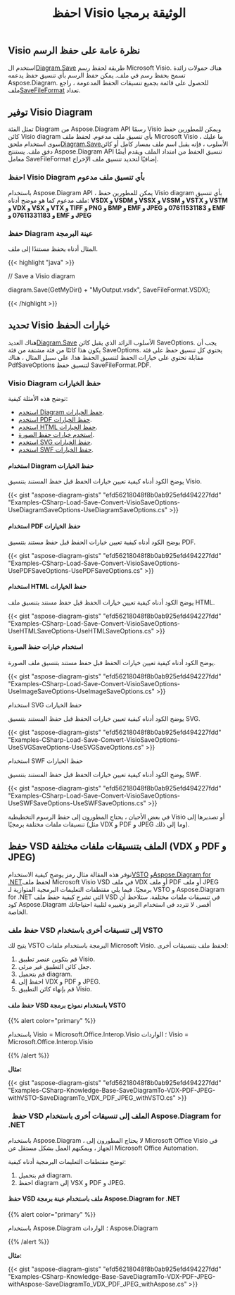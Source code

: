 ﻿---
title: احفظ Visio الوثيقة برمجيا
linktitle: احفظ الوثيقة Visio
type: docs
weight: 30
url: /ar/net/save-visio-document/
description: تصف هذه الصفحة كيفية حفظ Visio مستند إلى ملف ، دفق باستخدام مكتبة Aspose.Diagram.
---
## **Visio نظرة عامة على حفظ الرسم**
 استخدم ال[Diagram.Save]() طريقة لحفظ رسم Microsoft Visio. هناك حمولات زائدة تسمح بحفظ رسم في ملف. يمكن حفظ الرسم بأي تنسيق حفظ يدعمه Aspose.Diagram. للحصول على قائمة بجميع تنسيقات الحفظ المدعومة ، راجع ملف[SaveFileFormat]() تعداد.
## **توفير Visio Diagram**
 تمثل الفئة Diagram من Aspose.Diagram API رسمًا Visio ويمكن للمطورين حفظ كائن Visio diagram بأي تنسيق ملف مدعوم. لحفظ ملف Microsoft Visio ، ما عليك سوى استخدام ملحق[Diagram.Save]()الأسلوب ، فإنه يقبل اسم ملف بمسار كامل أو كائن دفق ملف. يستنتج Aspose.Diagram API تنسيق الحفظ من امتداد الملف ويقدم أيضًا معامل SaveFileFormat إضافيًا لتحديد تنسيق ملف الإخراج.
### **احفظ Visio Diagram بأي تنسيق ملف مدعوم**
باستخدام Aspose.Diagram API ، يمكن للمطورين حفظ Visio diagram بأي تنسيق ملف مدعوم كما هو موضح أدناه:
**VSDX و VSDM و VSSX و VSSM و VSTX و VSTM و VDX و VSX و VTX و TIFF و PNG و BMP و EMF و JPEG و 07611531183 و EMF و 07611331183 و EMF و JPEG**
### **حفظ Diagram عينة البرمجة**
المثال أدناه يحفظ مستندًا إلى ملف.

{{< highlight "java" >}}

 // Save a Visio diagram

diagram.Save(GetMyDir() + "MyOutput.vsdx", SaveFileFormat.VSDX);

{{< /highlight >}}
## **تحديد Visio خيارات الحفظ**
 هناك العديد[Diagram.Save]() الأسلوب الزائد الذي يقبل كائن SaveOptions. يجب أن يكون هذا كائنًا من فئة مشتقة من فئة SaveOptions. يحتوي كل تنسيق حفظ على فئة مقابلة تحتوي على خيارات الحفظ لتنسيق الحفظ هذا. على سبيل المثال ، هناك PdfSaveOptions لتنسيق حفظ SaveFileFormat.PDF.
### **Visio Diagram حفظ الخيارات**
توضح هذه الأمثلة كيفية:

- [استخدم Diagram حفظ الخيارات](https://docs.aspose.com/diagram/net/save-visio-document/).
- [استخدم PDF حفظ الخيارات](https://docs.aspose.com/diagram/net/save-visio-document/).
- [استخدم HTML حفظ الخيارات](https://docs.aspose.com/diagram/net/save-visio-document/).
- [استخدم خيارات حفظ الصورة](https://docs.aspose.com/diagram/net/save-visio-document/).
- [استخدم SVG حفظ الخيارات](https://docs.aspose.com/diagram/net/save-visio-document/).
- [استخدم SWF حفظ الخيارات](https://docs.aspose.com/diagram/net/save-visio-document/).
#### **استخدام Diagram حفظ الخيارات**
يوضح الكود أدناه كيفية تعيين خيارات الحفظ قبل حفظ المستند بتنسيق Visio.

{{< gist "aspose-diagram-gists" "efd56218048f8b0ab925efd494227fdd" "Examples-CSharp-Load-Save-Convert-VisioSaveOptions-UseDiagramSaveOptions-UseDiagramSaveOptions.cs" >}}



#### **استخدام PDF حفظ الخيارات**
يوضح الكود أدناه كيفية تعيين خيارات الحفظ قبل حفظ مستند بتنسيق PDF.

{{< gist "aspose-diagram-gists" "efd56218048f8b0ab925efd494227fdd" "Examples-CSharp-Load-Save-Convert-VisioSaveOptions-UsePDFSaveOptions-UsePDFSaveOptions.cs" >}}



#### **استخدام HTML حفظ الخيارات**
يوضح الكود أدناه كيفية تعيين خيارات الحفظ قبل حفظ مستند بتنسيق ملف HTML.

{{< gist "aspose-diagram-gists" "efd56218048f8b0ab925efd494227fdd" "Examples-CSharp-Load-Save-Convert-VisioSaveOptions-UseHTMLSaveOptions-UseHTMLSaveOptions.cs" >}}



#### **استخدام خيارات حفظ الصورة**
يوضح الكود أدناه كيفية تعيين خيارات الحفظ قبل حفظ مستند بتنسيق ملف الصورة.



{{< gist "aspose-diagram-gists" "efd56218048f8b0ab925efd494227fdd" "Examples-CSharp-Load-Save-Convert-VisioSaveOptions-UseImageSaveOptions-UseImageSaveOptions.cs" >}}


استخدام SVG حفظ الخيارات

يوضح الكود أدناه كيفية تعيين خيارات الحفظ قبل حفظ المستند بتنسيق SVG.

{{< gist "aspose-diagram-gists" "efd56218048f8b0ab925efd494227fdd" "Examples-CSharp-Load-Save-Convert-VisioSaveOptions-UseSVGSaveOptions-UseSVGSaveOptions.cs" >}}


استخدام SWF حفظ الخيارات

يوضح الكود أدناه كيفية تعيين خيارات الحفظ قبل حفظ المستند بتنسيق SWF.

{{< gist "aspose-diagram-gists" "efd56218048f8b0ab925efd494227fdd" "Examples-CSharp-Load-Save-Convert-VisioSaveOptions-UseSWFSaveOptions-UseSWFSaveOptions.cs" >}}

في بعض الأحيان ، يحتاج المطورون إلى حفظ الرسوم التخطيطية Visio أو تصديرها إلى تنسيقات ملفات مختلفة برمجيًا (مثل VDX و PDF و JPEG وما إلى ذلك).
## **حفظ VSD الملف بتنسيقات ملفات مختلفة (VDX و PDF و JPEG)**
 توفر هذه المقالة مثال رمز يوضح كيفية الاستخدام[VSTO](https://docs.aspose.com/diagram/net/save-visio-document/) و[Aspose.Diagram for .NET](https://docs.aspose.com/diagram/net)لحفظ ملف Microsoft Visio VSD في ملف VDX أو ملف PDF أو ملف JPEG برمجيًا. فيما يلي مقتطفات التعليمات البرمجية المتوازية لـ VSTO و Aspose.Diagram for .NET التي تشرح كيفية حفظ ملف VSD في تنسيقات ملفات مختلفة. ستلاحظ أن كود Aspose.Diagram أقصر. لا تتردد في استخدام الرمز وتغييره لتلبية احتياجاتك الخاصة.
### **حفظ ملف VSD إلى تنسيقات أخرى باستخدام VSTO**
يتيح لك VSTO البرمجة باستخدام ملفات Microsoft Visio. لحفظ ملف بتنسيقات أخرى:

1. قم بتكوين عنصر تطبيق Visio.
1. جعل كائن التطبيق غير مرئي.
1. قم بتحميل diagram.
1. احفظ إلى VDX و PDF و JPEG.
1. قم بإنهاء كائن التطبيق Visio.
#### **حفظ ملف VSD باستخدام نموذج برمجة VSTO**
{{% alert color="primary" %}} 

باستخدام Visio = Microsoft.Office.Interop.Visio ؛
الواردات Visio = Microsoft.Office.Interop.Visio

{{% /alert %}} 

**مثال:**

{{< gist "aspose-diagram-gists" "efd56218048f8b0ab925efd494227fdd" "Examples-CSharp-Knowledge-Base-SaveDiagramTo-VDX-PDF-JPEG-withVSTO-SaveDiagramTo_VDX_PDF_JPEG_withVSTO.cs" >}}
### ` `**حفظ VSD الملف إلى تنسيقات أخرى باستخدام Aspose.Diagram for .NET**
باستخدام Aspose.Diagram ، لا يحتاج المطورون إلى Microsoft Office Visio في الجهاز ، ويمكنهم العمل بشكل مستقل عن Microsoft Office Automation.

توضح مقتطفات التعليمات البرمجية أدناه كيفية:

1. قم بتحميل diagram.
1. احفظ diagram إلى VSX و PDF و JPEG.
#### **حفظ VSD ملف باستخدام عينة برمجة Aspose.Diagram for .NET**
{{% alert color="primary" %}} 

باستخدام Aspose.Diagram ؛
الواردات Aspose.Diagram

{{% /alert %}} 

**مثال:**

{{< gist "aspose-diagram-gists" "efd56218048f8b0ab925efd494227fdd" "Examples-CSharp-Knowledge-Base-SaveDiagramTo-VDX-PDF-JPEG-withAspose-SaveDiagramTo_VDX_PDF_JPEG_withAspose.cs" >}}
